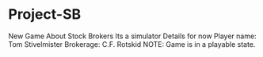 # Project-SB
New Game About Stock Brokers Its a simulator Details for now Player name: Tom Stivelmister Brokerage: C.F. Rotskid
NOTE: Game is in a playable state.
